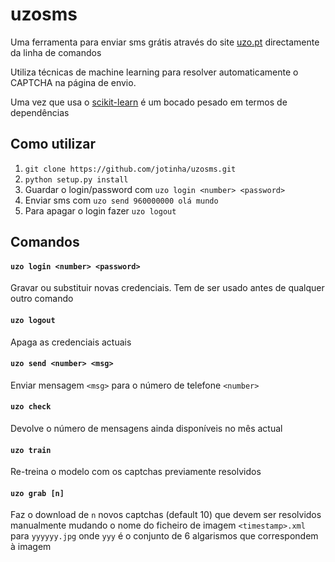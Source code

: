 uzosms
======

Uma ferramenta para enviar sms grátis através do site [uzo.pt](http://www.uzo.pt) directamente da linha de comandos

Utiliza técnicas de machine learning para resolver automaticamente o CAPTCHA na página de envio.

Uma vez que usa o [scikit-learn](http://scikit-learn.org/stable/) é um bocado pesado em termos de dependências

Como utilizar
-------------
1. `git clone https://github.com/jotinha/uzosms.git`
2. `python setup.py install`
3. Guardar o login/password com `uzo login <number> <password>`
4. Enviar sms com `uzo send 960000000 olá mundo`
5. Para apagar o login fazer `uzo logout`

Comandos
--------

#### `uzo login <number> <password>`
Gravar ou substituir novas credenciais. Tem de ser usado antes de qualquer outro comando

#### `uzo logout`
Apaga as credenciais actuais

#### `uzo send <number> <msg>`
Enviar mensagem `<msg>` para o número de telefone `<number>`

#### `uzo check`
Devolve o número de mensagens ainda disponíveis no mês actual

#### `uzo train`
Re-treina o modelo com os captchas previamente resolvidos

#### `uzo grab [n]`
Faz o download de `n` novos captchas (default 10) que devem ser resolvidos manualmente mudando o nome do ficheiro de
imagem `<timestamp>.xml` para `yyyyyy.jpg` onde `yyy` é o conjunto de 6 algarismos que correspondem à imagem      
